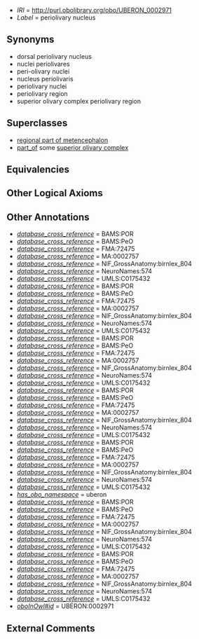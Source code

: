  * *IRI* = http://purl.obolibrary.org/obo/UBERON_0002971
 * *Label* = periolivary nucleus

## Synonyms

 * dorsal periolivary nucleus
 * nuclei periolivares
 * peri-olivary nuclei
 * nucleus periolivaris
 * periolivary nuclei
 * periolivary region
 * superior olivary complex periolivary region

## Superclasses

 * [regional part of metencephalon](../../UBERON/80/UBERON_0002680.md)
 * [part_of](../../BFO/50/BFO_0000050.md) some [superior olivary complex](../../UBERON/28/UBERON_0002128.md)

## Equivalencies


## Other Logical Axioms


## Other Annotations

 * *[database_cross_reference](../../ef/oboInOwl#hasDbXref.md)* = BAMS:POR
 * *[database_cross_reference](../../ef/oboInOwl#hasDbXref.md)* = BAMS:PeO
 * *[database_cross_reference](../../ef/oboInOwl#hasDbXref.md)* = FMA:72475
 * *[database_cross_reference](../../ef/oboInOwl#hasDbXref.md)* = MA:0002757
 * *[database_cross_reference](../../ef/oboInOwl#hasDbXref.md)* = NIF_GrossAnatomy:birnlex_804
 * *[database_cross_reference](../../ef/oboInOwl#hasDbXref.md)* = NeuroNames:574
 * *[database_cross_reference](../../ef/oboInOwl#hasDbXref.md)* = UMLS:C0175432
 * *[database_cross_reference](../../ef/oboInOwl#hasDbXref.md)* = BAMS:POR
 * *[database_cross_reference](../../ef/oboInOwl#hasDbXref.md)* = BAMS:PeO
 * *[database_cross_reference](../../ef/oboInOwl#hasDbXref.md)* = FMA:72475
 * *[database_cross_reference](../../ef/oboInOwl#hasDbXref.md)* = MA:0002757
 * *[database_cross_reference](../../ef/oboInOwl#hasDbXref.md)* = NIF_GrossAnatomy:birnlex_804
 * *[database_cross_reference](../../ef/oboInOwl#hasDbXref.md)* = NeuroNames:574
 * *[database_cross_reference](../../ef/oboInOwl#hasDbXref.md)* = UMLS:C0175432
 * *[database_cross_reference](../../ef/oboInOwl#hasDbXref.md)* = BAMS:POR
 * *[database_cross_reference](../../ef/oboInOwl#hasDbXref.md)* = BAMS:PeO
 * *[database_cross_reference](../../ef/oboInOwl#hasDbXref.md)* = FMA:72475
 * *[database_cross_reference](../../ef/oboInOwl#hasDbXref.md)* = MA:0002757
 * *[database_cross_reference](../../ef/oboInOwl#hasDbXref.md)* = NIF_GrossAnatomy:birnlex_804
 * *[database_cross_reference](../../ef/oboInOwl#hasDbXref.md)* = NeuroNames:574
 * *[database_cross_reference](../../ef/oboInOwl#hasDbXref.md)* = UMLS:C0175432
 * *[database_cross_reference](../../ef/oboInOwl#hasDbXref.md)* = BAMS:POR
 * *[database_cross_reference](../../ef/oboInOwl#hasDbXref.md)* = BAMS:PeO
 * *[database_cross_reference](../../ef/oboInOwl#hasDbXref.md)* = FMA:72475
 * *[database_cross_reference](../../ef/oboInOwl#hasDbXref.md)* = MA:0002757
 * *[database_cross_reference](../../ef/oboInOwl#hasDbXref.md)* = NIF_GrossAnatomy:birnlex_804
 * *[database_cross_reference](../../ef/oboInOwl#hasDbXref.md)* = NeuroNames:574
 * *[database_cross_reference](../../ef/oboInOwl#hasDbXref.md)* = UMLS:C0175432
 * *[database_cross_reference](../../ef/oboInOwl#hasDbXref.md)* = BAMS:POR
 * *[database_cross_reference](../../ef/oboInOwl#hasDbXref.md)* = BAMS:PeO
 * *[database_cross_reference](../../ef/oboInOwl#hasDbXref.md)* = FMA:72475
 * *[database_cross_reference](../../ef/oboInOwl#hasDbXref.md)* = MA:0002757
 * *[database_cross_reference](../../ef/oboInOwl#hasDbXref.md)* = NIF_GrossAnatomy:birnlex_804
 * *[database_cross_reference](../../ef/oboInOwl#hasDbXref.md)* = NeuroNames:574
 * *[database_cross_reference](../../ef/oboInOwl#hasDbXref.md)* = UMLS:C0175432
 * *[has_obo_namespace](../../ce/oboInOwl#hasOBONamespace.md)* = uberon
 * *[database_cross_reference](../../ef/oboInOwl#hasDbXref.md)* = BAMS:POR
 * *[database_cross_reference](../../ef/oboInOwl#hasDbXref.md)* = BAMS:PeO
 * *[database_cross_reference](../../ef/oboInOwl#hasDbXref.md)* = FMA:72475
 * *[database_cross_reference](../../ef/oboInOwl#hasDbXref.md)* = MA:0002757
 * *[database_cross_reference](../../ef/oboInOwl#hasDbXref.md)* = NIF_GrossAnatomy:birnlex_804
 * *[database_cross_reference](../../ef/oboInOwl#hasDbXref.md)* = NeuroNames:574
 * *[database_cross_reference](../../ef/oboInOwl#hasDbXref.md)* = UMLS:C0175432
 * *[database_cross_reference](../../ef/oboInOwl#hasDbXref.md)* = BAMS:POR
 * *[database_cross_reference](../../ef/oboInOwl#hasDbXref.md)* = BAMS:PeO
 * *[database_cross_reference](../../ef/oboInOwl#hasDbXref.md)* = FMA:72475
 * *[database_cross_reference](../../ef/oboInOwl#hasDbXref.md)* = MA:0002757
 * *[database_cross_reference](../../ef/oboInOwl#hasDbXref.md)* = NIF_GrossAnatomy:birnlex_804
 * *[database_cross_reference](../../ef/oboInOwl#hasDbXref.md)* = NeuroNames:574
 * *[database_cross_reference](../../ef/oboInOwl#hasDbXref.md)* = UMLS:C0175432
 * *[oboInOwl#id](../../id/oboInOwl#id.md)* = UBERON:0002971

## External Comments

